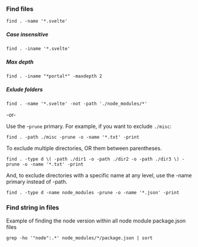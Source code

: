 ### Find files

`find . -name '*.svelte'`

##### Case insensitive

`find . -iname '*.svelte'`

##### Max depth

`find . -iname "*portal*" -maxdepth 2`

##### Exlude folders

`find . -name '*.svelte' -not -path './node_modules/*'`

-or-

Use the -`prune` primary. For example, if you want to exclude `./misc`:

`find . -path ./misc -prune -o -name '*.txt' -print`

To exclude multiple directories, OR them between parentheses.

`find . -type d \( -path ./dir1 -o -path ./dir2 -o -path ./dir3 \) -prune -o -name '*.txt' -print`

And, to exclude directories with a specific name at any level, use the -name primary instead of -path.

`find . -type d -name node_modules -prune -o -name '*.json' -print`

### Find string in files

Example of finding the node version within all node module package.json files

`grep -ho '"node":.*' node_modules/*/package.json | sort`

